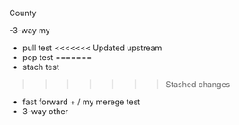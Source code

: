 County

-3-way my

- pull test
<<<<<<< Updated upstream
- pop test
=======
- stach test
>>>>>>> Stashed changes



- fast forward + / my merege test
- 3-way other
